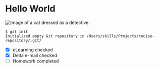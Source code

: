 # Hello World
![Image of a cat dressed as a detective.](https://octodex.github.com/images/privateinvestocat.jpg)
```
$ git init
Initialized empty Git repository in /Users/skills/Projects/recipe-repository/.git/
```
- [x] eLearning checked
- [x] Delta e-mail checked
- [ ] Homework completed

